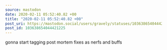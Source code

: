 ```yaml
---
source: mastodon
date: 2020-02-11 05:52:40.82 +00
title: "2020-02-11 05:52:40.82 +00"
post_uri: https://mastodon.social/users/gravely/statuses/103638654044421225
post_id: 103638654044421225
---
```

gonna start tagging post mortem fixes as nerfs and buffs


